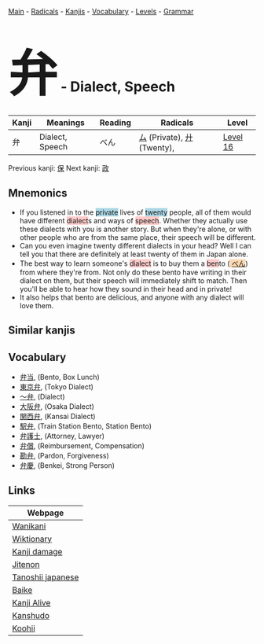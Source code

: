 <style> bigfont {font-size: 100px}</style>
[Main](../index.md) -
[Radicals](../radicals.md) -
[Kanjis](../kanjis.md) -
[Vocabulary](../vocabulary.md) -
[Levels](../levels.md) -
[Grammar](../grammar.md)
# <bigfont> 弁</bigfont> - Dialect, Speech 

| Kanji | Meanings | Reading | Radicals | Level |
| --- | --- | --- | --- | --- |
| 弁 | Dialect, Speech | べん | [ム](../radicals/ム.md) (Private), [廾](../radicals/廾.md) (Twenty),  | [Level 16](../levels/wk_level16.md) |

Previous kanji: [保](保.md) Next kanji: [政](政.md) 

## Mnemonics
 * If you listened in to the <span style="background-color:#ADD8E6"> private</span> lives of <span style="background-color:#ADD8E6"> twenty</span> people, all of them would have different <span style="background-color:#ffcccb"> dialect</span>s and ways of <span style="background-color:#ffcccb"> speech</span>. Whether they actually use these dialects with you is another story. But when they're alone, or with other people who are from the same place, their speech will be different.
* Can you even imagine twenty different dialects in your head? Well I can tell you that there are definitely at least twenty of them in Japan alone.
* The best way to learn someone's <span style="background-color:#ffcccb"> dialect</span> is to buy them a <span style="background-color:#ffcccb"> ben</span>to (<span style="background-color:#fed8b1"> [べん](https://jisho.org/search/べん)</span>) from where they're from. Not only do these bento have writing in their dialect on them, but their speech will immediately shift to match. Then you'll be able to hear how they sound in their head and in private!
* It also helps that bento are delicious, and anyone with any dialect will love them.


## Similar kanjis
 


## Vocabulary
 * [弁当](../vocabulary/弁.md), (Bento, Box Lunch)
* [東京弁](../vocabulary/弁.md), (Tokyo Dialect)
* [〜弁](../vocabulary/弁.md), (Dialect)
* [大阪弁](../vocabulary/弁.md), (Osaka Dialect)
* [関西弁](../vocabulary/弁.md), (Kansai Dialect)
* [駅弁](../vocabulary/弁.md), (Train Station Bento, Station Bento)
* [弁護士](../vocabulary/弁.md), (Attorney, Lawyer)
* [弁償](../vocabulary/弁.md), (Reimbursement, Compensation)
* [勘弁](../vocabulary/弁.md), (Pardon, Forgiveness)
* [弁慶](../vocabulary/弁.md), (Benkei, Strong Person)



## Links 

| Webpage |
| --- |
| [Wanikani          ](https://www.wanikani.com/kanji/弁) |
| [Wiktionary        ](https://en.wiktionary.org/wiki/弁) |
| [Kanji damage      ](http://www.kanjidamage.com/kanji/search?utf8=✓&q=弁) |
| [Jitenon           ](https://jitenon.com/kanji/弁) |
| [Tanoshii japanese ](https://www.tanoshiijapanese.com/dictionary/kanji.cfm?k=弁) |
| [Baike             ](https://baike.baidu.com/item/弁) |
| [Kanji Alive       ](https://app.kanjialive.com/弁) |
| [Kanshudo          ](https://www.kanshudo.com/searchmn?q=弁) |
| [Koohii            ](https://kanji.koohii.com/study/kanji/弁) |
